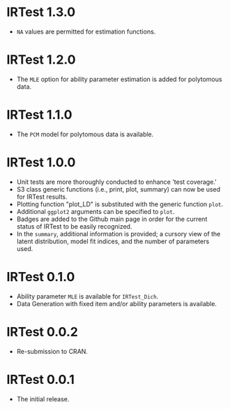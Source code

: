 # IRTest 1.3.0

* `NA` values are permitted for estimation functions.

# IRTest 1.2.0

* The `MLE` option for ability parameter estimation is added for polytomous data.

# IRTest 1.1.0

* The `PCM` model for polytomous data is available.

# IRTest 1.0.0

* Unit tests are more thoroughly conducted to enhance 'test coverage.'
* S3 class generic functions (i.e., print, plot, summary) can now be used for IRTest results.
* Plotting function "plot_LD" is substituted with the generic function `plot`.
* Additional `ggplot2` arguments can be specified to `plot`.
* Badges are added to the Github main page in order for the current status of IRTest to be easily recognized.
* In the `summary`, additional information is provided; a cursory view of the latent distribution, model fit indices, and the number of parameters used.

# IRTest 0.1.0

* Ability parameter `MLE` is available for `IRTest_Dich`.
* Data Generation with fixed item and/or ability parameters is available.

# IRTest 0.0.2

* Re-submission to CRAN.

# IRTest 0.0.1

* The initial release.




